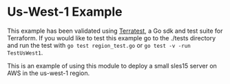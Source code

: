 # Us-West-1 Example

This example has been validated using [Terratest](https://terratest.gruntwork.io/), a Go sdk and test suite for Terraform.
If you would like to test this example go to the ./tests directory and run the test with `go test region_test.go` or `go test -v -run TestUsWest1`.

This is an example of using this module to deploy a small sles15 server on AWS in the us-west-1 region.
